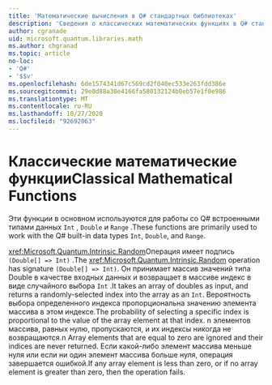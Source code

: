 ```yaml
---
title: 'Математические вычисления в Q# стандартных библиотеках'
description: 'Сведения о классических математических функциях в Q# стандартных библиотеках, которые используются со встроенными типами данных.'
author: cgranade
uid: microsoft.quantum.libraries.math
ms.author: chgranad
ms.topic: article
no-loc:
- 'Q#'
- '$$v'
ms.openlocfilehash: 6de1574341d67c569cd2f040ec533e263fdd386e
ms.sourcegitcommit: 29e0d88a30e4166fa580132124b0eb57e1f0e986
ms.translationtype: MT
ms.contentlocale: ru-RU
ms.lasthandoff: 10/27/2020
ms.locfileid: "92692063"
---
```

# <a name="classical-mathematical-functions"></a><span data-ttu-id="765d6-103">Классические математические функции</span><span class="sxs-lookup"><span data-stu-id="765d6-103">Classical Mathematical Functions</span></span> #

<span data-ttu-id="765d6-104">Эти функции в основном используются для работы со Q# встроенными типами данных `Int` , `Double` и `Range` .</span><span class="sxs-lookup"><span data-stu-id="765d6-104">These functions are primarily used to work with the Q# built-in data types `Int`, `Double`, and `Range`.</span></span>

<span data-ttu-id="765d6-105"><xref:Microsoft.Quantum.Intrinsic.Random>Операция имеет подпись `(Double[] => Int)` .</span><span class="sxs-lookup"><span data-stu-id="765d6-105">The <xref:Microsoft.Quantum.Intrinsic.Random> operation has signature `(Double[] => Int)`.</span></span>
<span data-ttu-id="765d6-106">Он принимает массив значений типа Double в качестве входных данных и возвращает в массиве индекс в виде случайного выбора `Int` .</span><span class="sxs-lookup"><span data-stu-id="765d6-106">It takes an array of doubles as input, and returns a randomly-selected index into the array as an `Int`.</span></span>
<span data-ttu-id="765d6-107">Вероятность выбора определенного индекса пропорциональна значению элемента массива в этом индексе.</span><span class="sxs-lookup"><span data-stu-id="765d6-107">The probability of selecting a specific index is proportional to the value of the array element at that index.</span></span> <span data-ttu-id="765d6-108">n элементов массива, равных нулю, пропускаются, и их индексы никогда не возвращаются.</span><span class="sxs-lookup"><span data-stu-id="765d6-108">n Array elements that are equal to zero are ignored and their indices are never returned.</span></span>
<span data-ttu-id="765d6-109">Если какой-либо элемент массива меньше нуля или если ни один элемент массива больше нуля, операция завершается ошибкой.</span><span class="sxs-lookup"><span data-stu-id="765d6-109">If any array element is less than zero, or if no array element is greater than zero, then the operation fails.</span></span>
